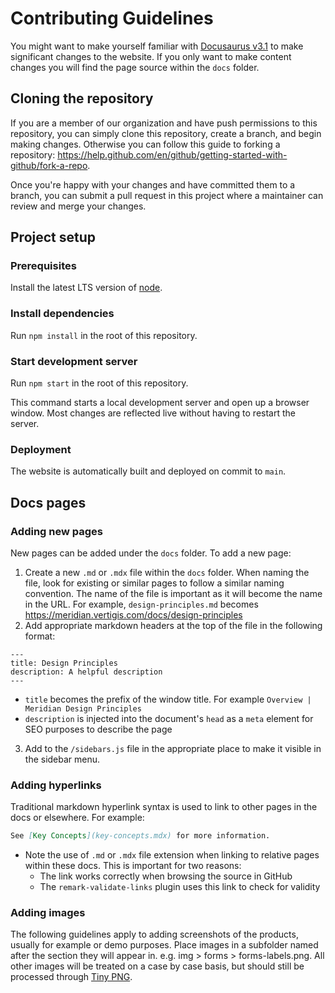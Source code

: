 # Contributing Guidelines

You might want to make yourself familiar with [Docusaurus v3.1](https://docusaurus.io/docs) to make significant changes to the website. If you only want to make content changes you will find the page source within the `docs` folder.

## Cloning the repository

If you are a member of our organization and have push permissions to this repository, you can simply clone this repository, create a branch, and begin making changes. Otherwise you can follow this guide to forking a repository: https://help.github.com/en/github/getting-started-with-github/fork-a-repo.

Once you're happy with your changes and have committed them to a branch, you can submit a pull request in this project where a maintainer can review and merge your changes.

## Project setup

### Prerequisites

Install the latest LTS version of [node](https://nodejs.org/).

### Install dependencies

Run `npm install` in the root of this repository.

### Start development server

Run `npm start` in the root of this repository.

This command starts a local development server and open up a browser window. Most changes are reflected live without having to restart the server.

### Deployment

The website is automatically built and deployed on commit to `main`.

## Docs pages

### Adding new pages

New pages can be added under the `docs` folder. To add a new page:

1. Create a new `.md` or `.mdx` file within the `docs` folder. When naming the file, look for existing or similar pages to follow a similar naming convention. The name of the file is important as it will become the name in the URL. For example, `design-principles.md` becomes https://meridian.vertigis.com/docs/design-principles
2. Add appropriate markdown headers at the top of the file in the following format:

```
---
title: Design Principles
description: A helpful description
---
```

-   `title` becomes the prefix of the window title. For example `Overview | Meridian Design Principles`
-   `description` is injected into the document's `head` as a `meta` element for SEO purposes to describe the page

3. Add to the `/sidebars.js` file in the appropriate place to make it visible in the sidebar menu.

### Adding hyperlinks

Traditional markdown hyperlink syntax is used to link to other pages in the docs or elsewhere. For example:

```md
See [Key Concepts](key-concepts.mdx) for more information.
```

-   Note the use of `.md` or `.mdx` file extension when linking to relative pages within these docs. This is important for two reasons:
    -   The link works correctly when browsing the source in GitHub
    -   The `remark-validate-links` plugin uses this link to check for validity

### Adding images

The following guidelines apply to adding screenshots of the products, usually for example or demo purposes. Place images in a subfolder named after the section they will appear in. e.g. img > forms > forms-labels.png. All other images will be treated on a case by case basis, but should still be processed through [Tiny PNG](https://tinypng.com/).
